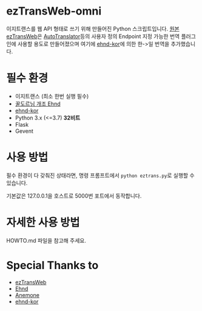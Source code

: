 # ezTransWeb-omni
이지트랜스를 웹 API 형태로 쓰기 위해 만들어진 Python 스크립트입니다. [원본 ezTransWeb](https://github.com/HelloKS/ezTransWeb)은 [AutoTranslator](https://github.com/bbepis/XUnity.AutoTranslator)등의 사용자 정의 Endpoint 지정 가능한 번역 플러그인에 사용할 용도로 만들어졌으며 여기에 [ehnd-kor](https://github.com/stypr/ehnd-kor)에 의한 한->일 번역을 추가했습니다.

# 필수 환경
* 이지트랜스 (최소 한번 실행 필수)
* [꿀도르님 개조 Ehnd](https://blog.naver.com/waltherp38/221062272423)
* [ehnd-kor](https://github.com/stypr/ehnd-kor)
* Python 3.x (<=3.7) **32비트** 
* Flask
* Gevent
# 사용 방법
필수 환경이 다 갖춰진 상태라면, 명령 프롬프트에서 `python eztrans.py`로 실행할 수 있습니다.

기본값은 127.0.0.1을 호스트로 5000번 포트에서 동작합니다.
# 자세한 사용 방법
HOWTO.md 파일을 참고해 주세요.
# Special Thanks to
* [ezTransWeb](https://github.com/HelloKS/ezTransWeb)
* [Ehnd](https://github.com/sokcuri/ehnd)
* [Anemone](https://github.com/sokcuri/anemone)
* [ehnd-kor](https://github.com/stypr/ehnd-kor)
